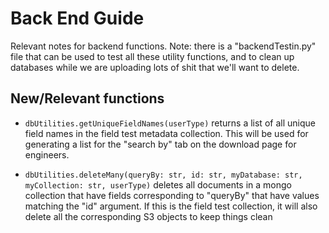 # Back End Guide

Relevant notes for backend functions. Note: there is a "backendTestin.py" file that can be used to test all these utility functions, and to clean up databases while we are uploading lots of shit that we'll want to delete.

## New/Relevant functions

- `dbUtilities.getUniqueFieldNames(userType)` returns a list of all unique field names in the field test metadata collection. This will be used for generating a list for the "search by" tab on the download page for engineers.

- `dbUtilities.deleteMany(queryBy: str, id: str, myDatabase: str, myCollection: str, userType)` deletes all documents in a mongo collection that have fields corresponding to "queryBy" that have values matching the "id" argument. If this is the field test collection, it will also delete all the corresponding S3 objects to keep things clean
